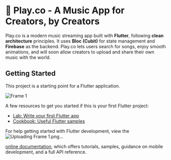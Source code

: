 # 🎵 Play.co - A Music App for Creators, by Creators

Play.co is a modern music streaming app built with **Flutter**, following **clean architecture** principles. It uses **Bloc (Cubit)** for state management and **Firebase** as the backend. Play.co lets users search for songs, enjoy smooth animations, and will soon allow creators to upload and share their own music with the world.

## Getting Started

This project is a starting point for a Flutter application.

![Frame 1](https://github.com/user-attachments/assets/bf0279d3-ad69-4958-a007-31f1b58ada46)


A few resources to get you started if this is your first Flutter project:

- [Lab: Write your first Flutter app](https://docs.flutter.dev/get-started/codelab)
- [Cookbook: Useful Flutter samples](https://docs.flutter.dev/cookbook)

For help getting started with Flutter development, view the![Uploading Frame 1.png…]()

[online documentation](https://docs.flutter.dev/), which offers tutorials,
samples, guidance on mobile development, and a full API reference.

